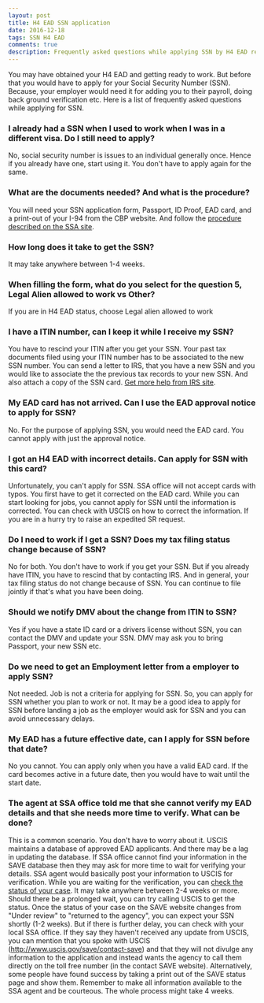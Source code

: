 ```yaml
---
layout: post
title: H4 EAD SSN application
date: 2016-12-18
tags: SSN H4 EAD
comments: true
description: Frequently asked questions while applying SSN by H4 EAD recipients
---
```


You may have obtained your H4 EAD and getting ready to work. But before that you would have to
apply for your Social Security Number (SSN). Because, your employer would need it for adding you to their payroll,
doing back ground verification etc. Here is a list of frequently asked questions while applying for SSN.

### I already had a SSN when I used to work when I was in a different visa. Do I still need to apply?
No, social security number is issues to an individual generally once. Hence if you already have one, start using it.
You don't have to apply again for the same.

### What are the documents needed? And what is the procedure?
You will need your SSN application form, Passport, ID Proof, EAD card, and a print-out of your I-94 from the CBP website.
And follow the [procedure described on the SSA site](http://www.ssa.gov/ssnumber/).

### How long does it take to get the SSN?
It may take anywhere between 1-4 weeks.

### When filling the form, what do you select for the question 5, Legal Alien allowed to work vs Other?
If you are in H4 EAD status, choose Legal alien allowed to work

### I have a ITIN number, can I keep it while I receive my SSN?
You have to rescind your ITIN after you get your SSN. Your past tax documents filed using your ITIN number has to be
associated to the new SSN number. You can send a letter to IRS, that you have a new SSN and you would like to associate the
the previous tax records to your new SSN. And also attach a copy of the SSN card. [Get more help from IRS site](http://www.irs.gov/Individuals/Additional-ITIN-Information).

### My EAD card has not arrived. Can I use the EAD approval notice to apply for SSN?
No. For the purpose of applying SSN, you would need the EAD card. You cannot apply with just the approval notice.

### I got an H4 EAD with incorrect details. Can apply for SSN with this card?
Unfortunately, you can't apply for SSN. SSA office will not accept cards with typos. You first have to get it corrected on the
EAD card. While you can start looking for jobs, you cannot apply for SSN until the information is corrected.
You can check with USCIS on how to correct the information. If you are in a hurry try to raise an expedited SR request.

### Do I need to work if I get a SSN? Does my tax filing status change because of SSN?
No for both. You don't have to work if you get your SSN. But if you already have ITIN, you have to rescind that by contacting
IRS. And in general, your tax filing status do not change because of SSN. You can continue to file jointly if that's what you
 have been doing.

### Should we notify DMV about the change from ITIN to SSN?
Yes if you have a state ID card or a drivers license without SSN, you can contact the DMV and update your SSN.
DMV may ask you to bring Passport, your new SSN etc.

### Do we need to get an Employment letter from a employer to apply SSN?
Not needed. Job is not a criteria for applying for SSN. So, you can apply for SSN whether you plan to work or not.
 It may be a good idea to apply for SSN before landing a job as the employer would ask for SSN and you can avoid
  unnecessary delays.

### My EAD has a future effective date, can I apply for SSN before that date?
No you cannot. You can apply only when you have a valid EAD card. If the card becomes active in a future date,
then you would have to wait until the start date.

### The agent at SSA office told me that she cannot verify my EAD details and that she needs more time to verify. What can be done?
 This is a common scenario. You don't have to worry about it. USCIS maintains a database of approved EAD applicants. And there
 may be a lag in updating the database. If SSA office cannot find your information in the SAVE database then they may
 ask for more time to wait for verifying your details. SSA agent would basically post your information to USCIS for verification.
 While you are waiting for the verification, you can [check the status of your case](https://save.uscis.gov/casecheck/SearchCases.aspx).
 It may take anywhere between 2-4 weeks or more. Should there be a prolonged wait, you can try calling USCIS to get the status.
 Once the status of your case on the SAVE website changes from "Under review" to "returned to the agency", you can expect your
 SSN shortly (1-2 weeks). But if there is further delay, you can check with your local SSA office.
 If they say they haven't received any update from USCIS, you can mention that you spoke
 with USCIS (http://www.uscis.gov/save/contact-save) and that they will not divulge any information
 to the application and instead wants the agency to call them directly on the toll free number (in the contact SAVE
 website). Alternatively, some people have found success by taking a print out of the SAVE status page and show them.
 Remember to make all information available to the SSA agent and be courteous.
 The whole process might take 4 weeks.

